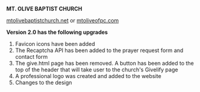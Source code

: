 **MT. OLIVE BAPTIST CHURCH**

[mtolivebaptistchurch.net](https://mtolivebaptistchurch.net) or [mtoliveofpc.com](http://mtoliveofpc.com/)





**Version 2.0 has the following upgrades**

1. Favicon icons have been added
2. The Recaptcha API has been added to the prayer request form and contact form
3. The give.html page has been removed.  A button has been added to the top of the header that will take user to the church's Givelify page
4. A professional logo was created and added to the website
5. Changes to the design

